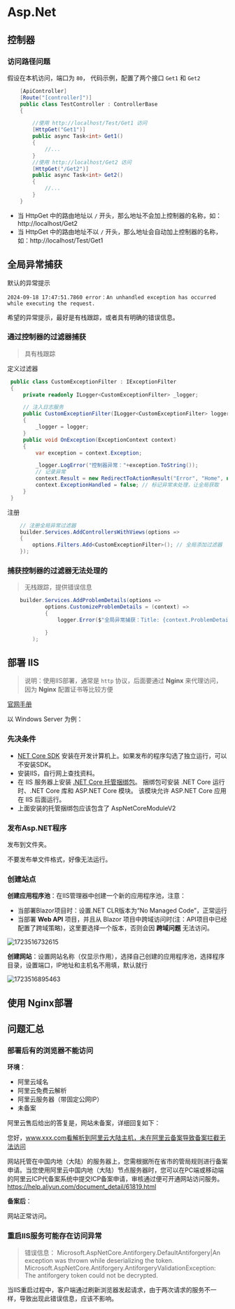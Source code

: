 # Asp.Net


## 控制器

### 访问路径问题

假设在本机访问，端口为 `80`， 代码示例，配置了两个接口 `Get1` 和 `Get2` 

```c#
    [ApiController]
    [Route("[controller]")]
    public class TestController : ControllerBase
    {

        //使用 http://localhost/Test/Get1 访问
        [HttpGet("Get1")] 
        public async Task<int> Get1()
        {
            //...
        }
        //使用 http://localhost/Get2 访问
        [HttpGet("/Get2")]
        public async Task<int> Get2()
        {
            //...
        }
    }
```

- 当 HttpGet 中的路由地址以 `/` 开头，那么地址不会加上控制器的名称，如：http://localhost/Get2
- 当 HttpGet 中的路由地址不以 `/` 开头，那么地址会自动加上控制器的名称，如：http://localhost/Test/Get1



## 全局异常捕获

默认的异常提示

```
2024-09-18 17:47:51.7860 error：An unhandled exception has occurred while executing the request.
```

希望的异常提示，最好是有栈跟踪，或者具有明确的错误信息。

### 通过控制器的过滤器捕获

> 具有栈跟踪

定义过滤器

```c#
 public class CustomExceptionFilter : IExceptionFilter
 {
     private readonly ILogger<CustomExceptionFilter> _logger;

     // 注入日志服务
     public CustomExceptionFilter(ILogger<CustomExceptionFilter> logger)
     {
         _logger = logger;
     }
     public void OnException(ExceptionContext context)
     {
         var exception = context.Exception;

         _logger.LogError("控制器异常："+exception.ToString());
         // 记录异常
         context.Result = new RedirectToActionResult("Error", "Home", null);
         context.ExceptionHandled = false; // 标记异常未处理，让全局获取
     }
 }
```

注册

```c#
    // 注册全局异常过滤器
    builder.Services.AddControllersWithViews(options =>
    {
        options.Filters.Add<CustomExceptionFilter>(); // 全局添加过滤器
    });


```


### 捕获控制器的过滤器无法处理的

> 无栈跟踪，提供错误信息


```c#
    builder.Services.AddProblemDetails(options =>
            options.CustomizeProblemDetails = (context) =>
            {
                logger.Error($"全局异常捕获：Title: {context.ProblemDetails.Title}，Detail: {context.ProblemDetails.Detail}");

            }
        );
```


## 部署 IIS

> 说明：使用IIS部署，通常是 `http` 协议，后面要通过 **Nginx** 来代理访问，因为 **Nginx** 配置证书等比较方便

[官网手册](https://learn.microsoft.com/zh-cn/aspnet/core/tutorials/publish-to-iis?view=aspnetcore-8.0&tabs=visual-studio)

以 Windows Server 为例：

### 先决条件

- [NET Core SDK](https://learn.microsoft.com/zh-cn/dotnet/core/sdk) 安装在开发计算机上。如果发布的程序勾选了独立运行，可以不安装SDK。
- 安装IIS，自行网上查找资料。
- 在 IIS 服务器上安装 [.NET Core 托管捆绑包](https://dotnet.microsoft.com/permalink/dotnetcore-current-windows-runtime-bundle-installer)。 捆绑包可安装 .NET Core 运行时、.NET Core 库和 ASP.NET Core 模块。 该模块允许 ASP.NET Core 应用在 IIS 后面运行。
- 上面安装的托管捆绑包应该包含了 AspNetCoreModuleV2

### 发布Asp.NET程序

发布到文件夹。

不要发布单文件格式，好像无法运行。

### 创建站点

**创建应用程序池**：在IIS管理器中创建一个新的应用程序池，注意：

- 当部署Blazor项目时：设置.NET CLR版本为“No Managed Code”，正常运行
- 当部署 **Web API** 项目，并且从 Blazor 项目中跨域访问时(注：API项目中已经配置了跨域策略)，这里要选择一个版本，否则会因 **跨域问题** 无法访问。

![1723516732615](image/aspnet/1723516732615.png)

**创建网站**：设置网站名称（仅显示作用），选择自己创建的应用程序池，选择程序目录，设置端口，IP地址和主机名不用填，默认就行

![1723516895463](image/aspnet/1723516895463.png)

## 使用 Nginx部署

## 问题汇总

### 部署后有的浏览器不能访问

**环境**：

- 阿里云域名
- 阿里云免费云解析
- 阿里云服务器（带固定公网IP）
- 未备案

阿里云售后给出的答复是，网站未备案，详细回复如下：

您好，www.xxx.com看解析到阿里云大陆主机，未在阿里云备案导致备案拦截无法访问

网站托管在中国内地（大陆）的服务器上，您需根据所在省市的管局规则进行备案申请。当您使用阿里云中国内地（大陆）节点服务器时，您可以在PC端或移动端的阿里云ICP代备案系统中提交ICP备案申请，审核通过便可开通网站访问服务。
https://help.aliyun.com/document_detail/61819.html

**备案后**：

网站正常访问。


### 重启IIS服务可能存在访问异常


> 错误信息： Microsoft.AspNetCore.Antiforgery.DefaultAntiforgery|An exception was thrown while deserializing the token. Microsoft.AspNetCore.Antiforgery.AntiforgeryValidationException: The antiforgery token could not be decrypted.


当IIS重启过程中，客户端通过刷新浏览器发起请求，由于两次请求的服务不一样，导致出现此错误信息，应该不影响。